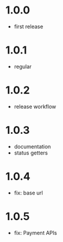 # 1.0.0

- first release

# 1.0.1

- regular

# 1.0.2

- release workflow

# 1.0.3

- documentation
- status getters

# 1.0.4

- fix: base url

# 1.0.5

- fix: Payment APIs
